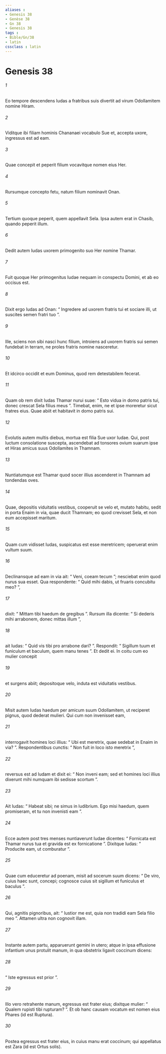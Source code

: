 ```yaml
---
aliases : 
- Genesis 38
- Genèse 38
- Gn 38
- Genesis 38
tags : 
- Bible/Gn/38
- latin
cssclass : latin
---
```


# Genesis 38

###### 1
Eo tempore descendens Iudas a fratribus suis divertit ad virum Odollamitem nomine Hiram. 
###### 2
Viditque ibi filiam hominis Chananaei vocabulo Sue et, accepta uxore, ingressus est ad eam. 
###### 3
Quae concepit et peperit filium vocavitque nomen eius Her. 
###### 4
Rursumque concepto fetu, natum filium nominavit Onan. 
###### 5
Tertium quoque peperit, quem appellavit Sela. Ipsa autem erat in Chasib, quando peperit illum.
###### 6
Dedit autem Iudas uxorem primogenito suo Her nomine Thamar. 
###### 7
Fuit quoque Her primogenitus Iudae nequam in conspectu Domini, et ab eo occisus est. 
###### 8
Dixit ergo Iudas ad Onan: “ Ingredere ad uxorem fratris tui et sociare illi, ut suscites semen fratri tuo ”. 
###### 9
Ille, sciens non sibi nasci hunc filium, introiens ad uxorem fratris sui semen fundebat in terram, ne proles fratris nomine nasceretur. 
###### 10
Et idcirco occidit et eum Dominus, quod rem detestabilem fecerat. 
###### 11
Quam ob rem dixit Iudas Thamar nurui suae: “ Esto vidua in domo patris tui, donec crescat Sela filius meus ”. Timebat, enim, ne et ipse moreretur sicut fratres eius. Quae abiit et habitavit in domo patris sui.
###### 12
Evolutis autem multis diebus, mortua est filia Sue uxor Iudae. Qui, post luctum consolatione suscepta, ascendebat ad tonsores ovium suarum ipse et Hiras amicus suus Odollamites in Thamnam. 
###### 13
Nuntiatumque est Thamar quod socer illius ascenderet in Thamnam ad tondendas oves. 
###### 14
Quae, depositis viduitatis vestibus, cooperuit se velo et, mutato habitu, sedit in porta Enaim in via, quae ducit Thamnam; eo quod crevisset Sela, et non eum accepisset maritum. 
###### 15
Quam cum vidisset Iudas, suspicatus est esse meretricem; operuerat enim vultum suum. 
###### 16
Declinansque ad eam in via ait: “ Veni, coeam tecum ”; nesciebat enim quod nurus sua esset. Qua respondente: “ Quid mihi dabis, ut fruaris concubitu meo? ”, 
###### 17
dixit: “ Mittam tibi haedum de gregibus ”. Rursum illa dicente: “ Si dederis mihi arrabonem, donec mittas illum ”, 
###### 18
ait Iudas: “ Quid vis tibi pro arrabone dari? ”. Respondit: “ Sigillum tuum et funiculum et baculum, quem manu tenes ”. Et dedit ei. In coitu cum eo mulier concepit 
###### 19
et surgens abiit; depositoque velo, induta est viduitatis vestibus.
###### 20
Misit autem Iudas haedum per amicum suum Odollamitem, ut reciperet pignus, quod dederat mulieri. Qui cum non invenisset eam, 
###### 21
interrogavit homines loci illius: “ Ubi est meretrix, quae sedebat in Enaim in via? ”. Respondentibus cunctis: “ Non fuit in loco isto meretrix ”, 
###### 22
reversus est ad Iudam et dixit ei: “ Non inveni eam; sed et homines loci illius dixerunt mihi numquam ibi sedisse scortum ”. 
###### 23
Ait Iudas: “ Habeat sibi; ne simus in ludibrium. Ego misi haedum, quem promiseram, et tu non invenisti eam ”.
###### 24
Ecce autem post tres menses nuntiaverunt Iudae dicentes: “ Fornicata est Thamar nurus tua et gravida est ex fornicatione ”. Dixitque Iudas: “ Producite eam, ut comburatur ”. 
###### 25
Quae cum educeretur ad poenam, misit ad socerum suum dicens: “ De viro, cuius haec sunt, concepi; cognosce cuius sit sigillum et funiculus et baculus ”. 
###### 26
Qui, agnitis pignoribus, ait: “ Iustior me est, quia non tradidi eam Sela filio meo ”. Attamen ultra non cognovit illam.
###### 27
Instante autem partu, apparuerunt gemini in utero; atque in ipsa effusione infantium unus protulit manum, in qua obstetrix ligavit coccinum dicens: 
###### 28
“ Iste egressus est prior ”. 
###### 29
Illo vero retrahente manum, egressus est frater eius; dixitque mulier: “ Qualem rupisti tibi rupturam? ”. Et ob hanc causam vocatum est nomen eius Phares (id est Ruptura). 
###### 30
Postea egressus est frater eius, in cuius manu erat coccinum; qui appellatus est Zara (id est Ortus solis).
